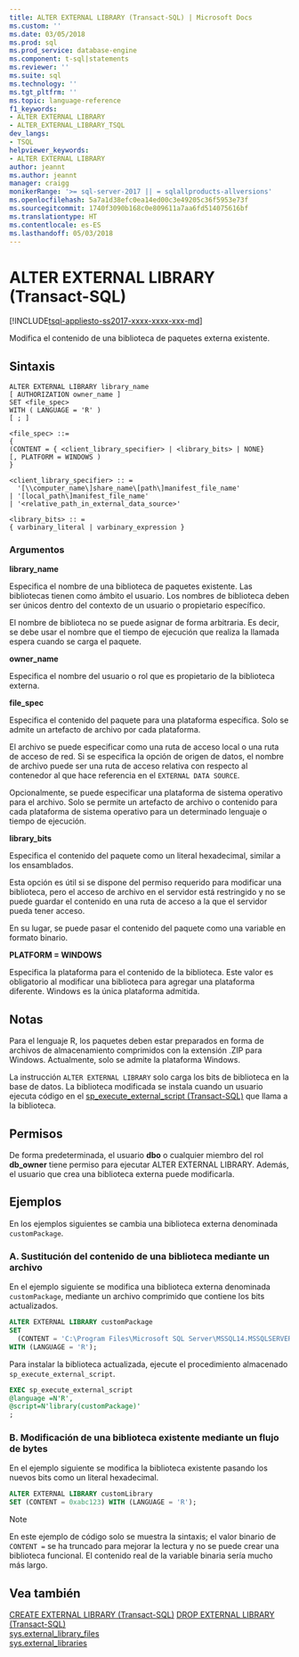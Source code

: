 ```yaml
---
title: ALTER EXTERNAL LIBRARY (Transact-SQL) | Microsoft Docs
ms.custom: ''
ms.date: 03/05/2018
ms.prod: sql
ms.prod_service: database-engine
ms.component: t-sql|statements
ms.reviewer: ''
ms.suite: sql
ms.technology: ''
ms.tgt_pltfrm: ''
ms.topic: language-reference
f1_keywords:
- ALTER EXTERNAL LIBRARY
- ALTER_EXTERNAL_LIBRARY_TSQL
dev_langs:
- TSQL
helpviewer_keywords:
- ALTER EXTERNAL LIBRARY
author: jeannt
ms.author: jeannt
manager: craigg
monikerRange: '>= sql-server-2017 || = sqlallproducts-allversions'
ms.openlocfilehash: 5a7a1d38efc0ea14ed00c3e49205c36f5953e73f
ms.sourcegitcommit: 1740f3090b168c0e809611a7aa6fd514075616bf
ms.translationtype: HT
ms.contentlocale: es-ES
ms.lasthandoff: 05/03/2018
---
```

# <a name="alter-external-library-transact-sql"></a>ALTER EXTERNAL LIBRARY (Transact-SQL)  

[!INCLUDE[tsql-appliesto-ss2017-xxxx-xxxx-xxx-md](../../includes/tsql-appliesto-ss2017-xxxx-xxxx-xxx-md.md)]

Modifica el contenido de una biblioteca de paquetes externa existente.

## <a name="syntax"></a>Sintaxis

```text
ALTER EXTERNAL LIBRARY library_name
[ AUTHORIZATION owner_name ]
SET <file_spec>
WITH ( LANGUAGE = 'R' )
[ ; ]

<file_spec> ::=
{
(CONTENT = { <client_library_specifier> | <library_bits> | NONE}
[, PLATFORM = WINDOWS )
}

<client_library_specifier> :: =
  '[\\computer_name\]share_name\[path\]manifest_file_name'
| '[local_path\]manifest_file_name'
| '<relative_path_in_external_data_source>'

<library_bits> :: =
{ varbinary_literal | varbinary_expression }
```

### <a name="arguments"></a>Argumentos

**library_name**

Especifica el nombre de una biblioteca de paquetes existente. Las bibliotecas tienen como ámbito el usuario. Los nombres de biblioteca deben ser únicos dentro del contexto de un usuario o propietario específico.

El nombre de biblioteca no se puede asignar de forma arbitraria. Es decir, se debe usar el nombre que el tiempo de ejecución que realiza la llamada espera cuando se carga el paquete.

**owner_name**

Especifica el nombre del usuario o rol que es propietario de la biblioteca externa.

**file_spec**

Especifica el contenido del paquete para una plataforma específica. Solo se admite un artefacto de archivo por cada plataforma.

El archivo se puede especificar como una ruta de acceso local o una ruta de acceso de red. Si se especifica la opción de origen de datos, el nombre de archivo puede ser una ruta de acceso relativa con respecto al contenedor al que hace referencia en el `EXTERNAL DATA SOURCE`.

Opcionalmente, se puede especificar una plataforma de sistema operativo para el archivo. Solo se permite un artefacto de archivo o contenido para cada plataforma de sistema operativo para un determinado lenguaje o tiempo de ejecución.

**library_bits**

Especifica el contenido del paquete como un literal hexadecimal, similar a los ensamblados. 

Esta opción es útil si se dispone del permiso requerido para modificar una biblioteca, pero el acceso de archivo en el servidor está restringido y no se puede guardar el contenido en una ruta de acceso a la que el servidor pueda tener acceso.

En su lugar, se puede pasar el contenido del paquete como una variable en formato binario.

**PLATFORM = WINDOWS**

Especifica la plataforma para el contenido de la biblioteca. Este valor es obligatorio al modificar una biblioteca para agregar una plataforma diferente. Windows es la única plataforma admitida.

## <a name="remarks"></a>Notas

Para el lenguaje R, los paquetes deben estar preparados en forma de archivos de almacenamiento comprimidos con la extensión .ZIP para Windows. Actualmente, solo se admite la plataforma Windows.  

La instrucción `ALTER EXTERNAL LIBRARY` solo carga los bits de biblioteca en la base de datos. La biblioteca modificada se instala cuando un usuario ejecuta código en el [sp_execute_external_script (Transact-SQL)](../../relational-databases/system-stored-procedures/sp-execute-external-script-transact-sql.md) que llama a la biblioteca.

## <a name="permissions"></a>Permisos

De forma predeterminada, el usuario **dbo** o cualquier miembro del rol **db_owner** tiene permiso para ejecutar ALTER EXTERNAL LIBRARY. Además, el usuario que crea una biblioteca externa puede modificarla.

## <a name="examples"></a>Ejemplos

En los ejemplos siguientes se cambia una biblioteca externa denominada `customPackage`.

### <a name="a-replace-the-contents-of-a-library-using-a-file"></a>A. Sustitución del contenido de una biblioteca mediante un archivo

En el ejemplo siguiente se modifica una biblioteca externa denominada `customPackage`, mediante un archivo comprimido que contiene los bits actualizados.

```sql
ALTER EXTERNAL LIBRARY customPackage 
SET 
  (CONTENT = 'C:\Program Files\Microsoft SQL Server\MSSQL14.MSSQLSERVER\customPackage.zip')
WITH (LANGUAGE = 'R');
```

Para instalar la biblioteca actualizada, ejecute el procedimiento almacenado `sp_execute_external_script`.

```sql
EXEC sp_execute_external_script 
@language =N'R', 
@script=N'library(customPackage)'
;
```

### <a name="b-alter-an-existing-library-using-a-byte-stream"></a>B. Modificación de una biblioteca existente mediante un flujo de bytes

En el ejemplo siguiente se modifica la biblioteca existente pasando los nuevos bits como un literal hexadecimal.

```SQL
ALTER EXTERNAL LIBRARY customLibrary 
SET (CONTENT = 0xabc123) WITH (LANGUAGE = 'R');
```

> [!NOTE]
> En este ejemplo de código solo se muestra la sintaxis; el valor binario de `CONTENT =` se ha truncado para mejorar la lectura y no se puede crear una biblioteca funcional. El contenido real de la variable binaria sería mucho más largo.

## <a name="see-also"></a>Vea también

[CREATE EXTERNAL LIBRARY (Transact-SQL)](create-external-library-transact-sql.md)
[DROP EXTERNAL LIBRARY (Transact-SQL)](drop-external-library-transact-sql.md)  
[sys.external_library_files](../../relational-databases/system-catalog-views/sys-external-library-files-transact-sql.md)  
[sys.external_libraries](../../relational-databases/system-catalog-views/sys-external-libraries-transact-sql.md) 
